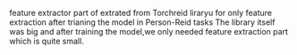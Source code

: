 feature extractor part of  extrated from Torchreid liraryu for only feature extraction after trianing the model in Person-Reid tasks
The library itself was big and after training the model,we only needed feature extraction part which is quite small.
